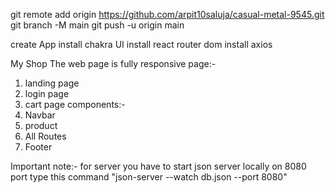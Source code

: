 

git remote add origin https://github.com/arpit10saluja/casual-metal-9545.git
git branch -M main
git push -u origin main

create App
install chakra UI
install react router dom
install axios


My Shop
The web page is fully responsive 
page:-
1. landing page
2. login page
3. cart page
components:-
1. Navbar
2. product
3. All Routes
4. Footer

Important note:-
for server you have to start json server locally on 8080 port
type this command
"json-server --watch db.json --port 8080"
